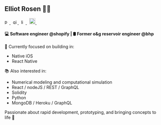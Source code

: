 ## Elliot Rosen 👨🏻‍
<p>
    <a href="https://www.elliotrosen.dev/" rel="nofollow noreferrer">
    <img width=15.5 height=15.5 src="https://user-images.githubusercontent.com/56521664/210171488-52c78f53-e9c2-43ec-9d71-4853f3160811.png" alt="personal website">
  </a>&nbsp;
  <a href="https://github.com/elliot-rosen" rel="nofollow noreferrer">
    <img width=15 height=15 src="https://user-images.githubusercontent.com/56521664/205449109-3053d8fa-8788-4f4b-a74b-630d574dd65b.png" alt="github">
  </a>&nbsp;
  <a href="https://www.linkedin.com/in/elliot-rosen-tx" rel="nofollow noreferrer">
      <img width=15 height=15  src="https://i.stack.imgur.com/gVE0j.png" alt="linkedin">  
  </a>&nbsp;
  <a href="https://stackoverflow.com/users/14665527/elliot" rel="nofollow noreferrer">
    <img width=20 height=20 src="https://user-images.githubusercontent.com/56521664/205448630-804ca0bf-0bdf-4a42-ada8-3f38c10d729f.png" alt="stack overflow">
  </a>&nbsp;
</p>

#### 💻 Software engineer @shopify | 🛢 Former o&g reservoir engineer @bhp

🔮 Currently focused on building in:
- Native iOS
- React Native

📚 Also interested in:
- Numerical modeling and computational simulation
- React / nodeJS / REST / GraphQL
- Solidity
- Python
- MongoDB / Heroku / GraphQL

Passionate about rapid development, prototyping, and bringing concepts to life 🌱
